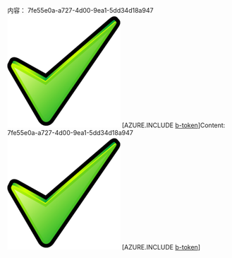 <span data-ttu-id="bba8d-101">内容： 7fe55e0a-a727-4d00-9ea1-5dd34d18a947![图像](aa3728b0-ac31-456c-9c94-868bd206c8ac.png)
[AZURE.INCLUDE [b-token](a1202e50-9180-45fd-bfc0-86311c3360fe.md)]</span><span class="sxs-lookup"><span data-stu-id="bba8d-101">Content: 7fe55e0a-a727-4d00-9ea1-5dd34d18a947![image](aa3728b0-ac31-456c-9c94-868bd206c8ac.png)
[AZURE.INCLUDE [b-token](a1202e50-9180-45fd-bfc0-86311c3360fe.md)]</span></span>

